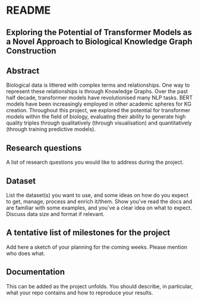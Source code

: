 # README

## Exploring the Potential of Transformer Models as a Novel Approach to Biological Knowledge Graph Construction

## Abstract
Biological data is littered with complex terms and relationships. One way to represent these relationships is through Knowledge Graphs. Over the past half decade, transformer models have revolutionised many NLP tasks. BERT models have been increasingly employed in other academic spheres for KG creation. Throughout this project, we explored the potential for transformer models within the field of biology, evaluating their ability to generate high quality triples through qualitatively (through visualisation) and quantitatively (through training predictive models).

## Research questions
A list of research questions you would like to address during the project. 

## Dataset
List the dataset(s) you want to use, and some ideas on how do you expect to get, manage, process and enrich it/them. Show you've read the docs and are familiar with some examples, and you've a clear idea on what to expect. Discuss data size and format if relevant.

## A tentative list of milestones for the project
Add here a sketch of your planning for the coming weeks. Please mention who does what.

## Documentation
This can be added as the project unfolds. You should describe, in particular, what your repo contains and how to reproduce your results.
